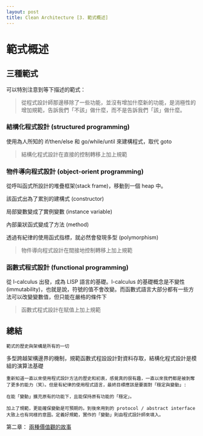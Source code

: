 ```yaml
---
layout: post
title: Clean Architecture [3. 範式概述]
--- 
```


# 範式概述

## 三種範式

可以特別注意到等下描述的範式：

> 從程式設計師那邊移除了一些功能，並沒有增加什麼新的功能，是消極性的增加規範，告訴我們「不該」做什麼，而不是告訴我們「該」做什麼。

### 結構化程式設計 (structured programming)

使用為人所知的 if/then/else 和 go/while/until 來建構程式，取代 goto

> 結構化程式設計在直接的控制轉移上加上規範

### 物件導向程式設計 (object-orient programming)

從呼叫函式所設計的堆疊框架(stack frame)，移動到一個 heap 中。

該函式出為了累別的建構式 (constructor)

局部變數變成了實例變數 (instance variable)

內部巢狀函式變成了方法 (method)

透過有紀律的使用函式指標，就必然會發現多型 (polymorphism)

> 物件導向程式設計在間接地控制轉移上加上規範

### 函數式程式設計 (functional programming)

從 l-calculus 出發，成為 LISP 語言的基礎。l-calculus 的基礎概念是不變性 (immutability)，也就是說，符號的值不會改變。而函數式語言大部分都有一些方法可以改變變數值，但只能在嚴格的條件下

> 函數式程式設計在賦值上加上規範


## 總結

`範式的歷史與架構是所有的一切`

多型跨越架構邊界的機制，規範函數式程設設計對資料存取，結構化程式設計是模組的演算法基礎

```
重新知道一直以來使用程式設計方法的歷史和初衷，感覺真的很有趣，一直以來我們都是被剝奪了更多的能力（笑）。但是有紀律的使用程式語言，最終目標應該是要面對「穩定與變動」:

在能「變動」擴充原有的功能下，且能保持原有功能的「穩定」。

加上了規範，更能確保變動是可預期的。到後來用到的 protocol / abstract interface 大致上也有同樣的意圖。定義好規範，實作的「變動」則由程式設計師來填入。
```

第二章： [兩種價值觀的故事](2018-09-05-CleanArchitecture-3.md)

